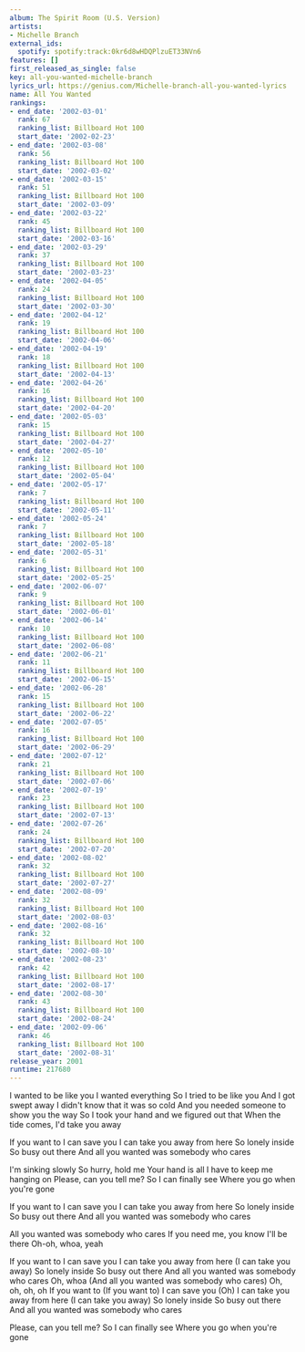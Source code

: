 ```yaml
---
album: The Spirit Room (U.S. Version)
artists:
- Michelle Branch
external_ids:
  spotify: spotify:track:0kr6d8wHDQPlzuET33NVn6
features: []
first_released_as_single: false
key: all-you-wanted-michelle-branch
lyrics_url: https://genius.com/Michelle-branch-all-you-wanted-lyrics
name: All You Wanted
rankings:
- end_date: '2002-03-01'
  rank: 67
  ranking_list: Billboard Hot 100
  start_date: '2002-02-23'
- end_date: '2002-03-08'
  rank: 56
  ranking_list: Billboard Hot 100
  start_date: '2002-03-02'
- end_date: '2002-03-15'
  rank: 51
  ranking_list: Billboard Hot 100
  start_date: '2002-03-09'
- end_date: '2002-03-22'
  rank: 45
  ranking_list: Billboard Hot 100
  start_date: '2002-03-16'
- end_date: '2002-03-29'
  rank: 37
  ranking_list: Billboard Hot 100
  start_date: '2002-03-23'
- end_date: '2002-04-05'
  rank: 24
  ranking_list: Billboard Hot 100
  start_date: '2002-03-30'
- end_date: '2002-04-12'
  rank: 19
  ranking_list: Billboard Hot 100
  start_date: '2002-04-06'
- end_date: '2002-04-19'
  rank: 18
  ranking_list: Billboard Hot 100
  start_date: '2002-04-13'
- end_date: '2002-04-26'
  rank: 16
  ranking_list: Billboard Hot 100
  start_date: '2002-04-20'
- end_date: '2002-05-03'
  rank: 15
  ranking_list: Billboard Hot 100
  start_date: '2002-04-27'
- end_date: '2002-05-10'
  rank: 12
  ranking_list: Billboard Hot 100
  start_date: '2002-05-04'
- end_date: '2002-05-17'
  rank: 7
  ranking_list: Billboard Hot 100
  start_date: '2002-05-11'
- end_date: '2002-05-24'
  rank: 7
  ranking_list: Billboard Hot 100
  start_date: '2002-05-18'
- end_date: '2002-05-31'
  rank: 6
  ranking_list: Billboard Hot 100
  start_date: '2002-05-25'
- end_date: '2002-06-07'
  rank: 9
  ranking_list: Billboard Hot 100
  start_date: '2002-06-01'
- end_date: '2002-06-14'
  rank: 10
  ranking_list: Billboard Hot 100
  start_date: '2002-06-08'
- end_date: '2002-06-21'
  rank: 11
  ranking_list: Billboard Hot 100
  start_date: '2002-06-15'
- end_date: '2002-06-28'
  rank: 15
  ranking_list: Billboard Hot 100
  start_date: '2002-06-22'
- end_date: '2002-07-05'
  rank: 16
  ranking_list: Billboard Hot 100
  start_date: '2002-06-29'
- end_date: '2002-07-12'
  rank: 21
  ranking_list: Billboard Hot 100
  start_date: '2002-07-06'
- end_date: '2002-07-19'
  rank: 23
  ranking_list: Billboard Hot 100
  start_date: '2002-07-13'
- end_date: '2002-07-26'
  rank: 24
  ranking_list: Billboard Hot 100
  start_date: '2002-07-20'
- end_date: '2002-08-02'
  rank: 32
  ranking_list: Billboard Hot 100
  start_date: '2002-07-27'
- end_date: '2002-08-09'
  rank: 32
  ranking_list: Billboard Hot 100
  start_date: '2002-08-03'
- end_date: '2002-08-16'
  rank: 32
  ranking_list: Billboard Hot 100
  start_date: '2002-08-10'
- end_date: '2002-08-23'
  rank: 42
  ranking_list: Billboard Hot 100
  start_date: '2002-08-17'
- end_date: '2002-08-30'
  rank: 43
  ranking_list: Billboard Hot 100
  start_date: '2002-08-24'
- end_date: '2002-09-06'
  rank: 46
  ranking_list: Billboard Hot 100
  start_date: '2002-08-31'
release_year: 2001
runtime: 217680
---
```

I wanted to be like you
I wanted everything
So I tried to be like you
And I got swept away
I didn't know that it was so cold
And you needed someone to show you the way
So I took your hand and we figured out that
When the tide comes, I'd take you away


If you want to
I can save you
I can take you away from here
So lonely inside
So busy out there
And all you wanted was somebody who cares


I'm sinking slowly
So hurry, hold me
Your hand is all I have to keep me hanging on
Please, can you tell me?
So I can finally see
Where you go when you're gone


If you want to
I can save you
I can take you away from here
So lonely inside
So busy out there
And all you wanted was somebody who cares


All you wanted was somebody who cares
If you need me, you know I'll be there
Oh-oh, whoa, yeah


If you want to
I can save you
I can take you away from here (I can take you away)
So lonely inside
So busy out there
And all you wanted was somebody who cares
Oh, whoa
(And all you wanted was somebody who cares)
Oh, oh, oh, oh
If you want to (If you want to)
I can save you (Oh)
I can take you away from here (I can take you away)
So lonely inside
So busy out there
And all you wanted was somebody who cares


Please, can you tell me?
So I can finally see
Where you go when you're gone
